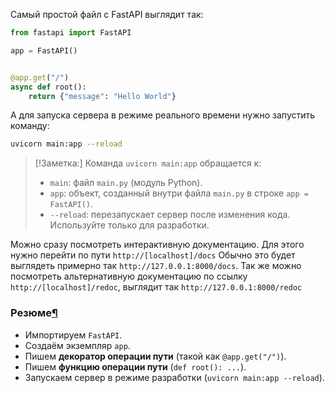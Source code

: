 Самый простой файл с FastAPI выглядит так:
```python
from fastapi import FastAPI

app = FastAPI()


@app.get("/")
async def root():
    return {"message": "Hello World"}
```

А для запуска сервера в режиме реального времени нужно запустить команду:

```bash
uvicorn main:app --reload
```



> [!Заметка:]
> Команда `uvicorn main:app` обращается к:
> 
> - `main`: файл `main.py` (модуль Python).
> - `app`: объект, созданный внутри файла `main.py` в строке `app = FastAPI()`.
> - `--reload`: перезапускает сервер после изменения кода. Используйте только для разработки.

Можно сразу посмотреть интерактивную документацию. Для этого нужно перейти по пути `http://[localhost]/docs`
Обычно это будет выглядеть примерно так `http://127.0.0.1:8000/docs`. Так же можно посмотреть альтернативную документацию по ссылку `http://[localhost]/redoc`, выглядит так `http://127.0.0.1:8000/redoc`


### Резюме[¶](https://fastapi.tiangolo.com/ru/tutorial/first-steps/#_6 "Permanent link")

- Импортируем `FastAPI`.
- Создаём экземпляр `app`.
- Пишем **декоратор операции пути** (такой как `@app.get("/")`).
- Пишем **функцию операции пути** (`def root(): ...`).
- Запускаем сервер в режиме разработки (`uvicorn main:app --reload`).